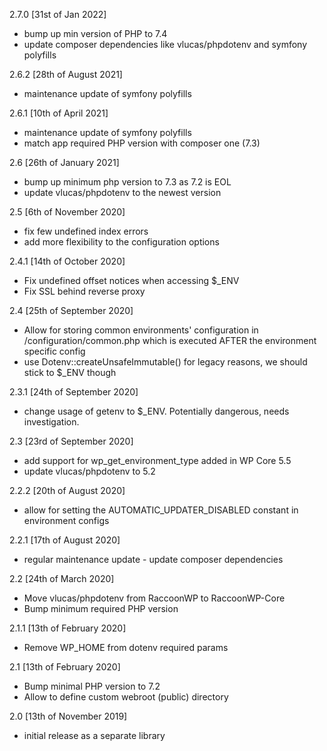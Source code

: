2.7.0 [31st of Jan 2022]
- bump up min version of PHP to 7.4
- update composer dependencies like vlucas/phpdotenv and symfony polyfills

2.6.2 [28th of August 2021]
- maintenance update of symfony polyfills

2.6.1 [10th of April 2021]
- maintenance update of symfony polyfills
- match app required PHP version with composer one (7.3)

2.6 [26th of January 2021]
- bump up minimum php version to 7.3 as 7.2 is EOL
- update vlucas/phpdotenv to the newest version

2.5 [6th of November 2020]
- fix few undefined index errors
- add more flexibility to the configuration options

2.4.1 [14th of October 2020]
- Fix undefined offset notices when accessing $_ENV
- Fix SSL behind reverse proxy

2.4 [25th of September 2020]
- Allow for storing common environments' configuration in /configuration/common.php which is executed AFTER the environment specific config
- use Dotenv::createUnsafeImmutable() for legacy reasons, we should stick to $_ENV though

2.3.1 [24th of September 2020]
- change usage of getenv to $_ENV. Potentially dangerous, needs investigation.

2.3 [23rd of September 2020]
- add support for wp_get_environment_type added in WP Core 5.5
- update vlucas/phpdotenv to 5.2

2.2.2 [20th of August 2020]
- allow for setting the AUTOMATIC_UPDATER_DISABLED constant in environment configs

2.2.1 [17th of August 2020]
- regular maintenance update - update composer dependencies

2.2 [24th of March 2020]
- Move vlucas/phpdotenv from RaccoonWP to RaccoonWP-Core
- Bump minimum required PHP version

2.1.1 [13th of February 2020]
- Remove WP_HOME from dotenv required params

2.1 [13th of February 2020]
- Bump minimal PHP version to 7.2
- Allow to define custom webroot (public) directory

2.0 [13th of November 2019]
- initial release as a separate library

